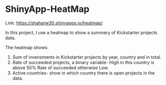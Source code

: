 # ShinyApp-HeatMap
Link:  https://shaharw30.shinyapps.io/heatmap/

In this project, I use a heatmap to show a summary of Kickstarter projects data.

The heatmap shows:
1. Sum of invensments in Kickstarter projects by year, country and in total.
2. Rate of succeeded projects, a binary variable- High in this country is above 50% Rate of succeeded otherwise Low.
3. Active countries- show in which country there is open projects in the data.
